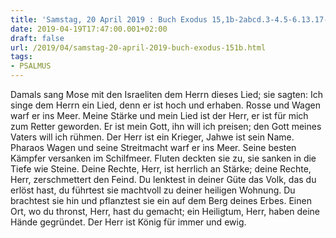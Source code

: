 ```yaml
---
title: 'Samstag, 20 April 2019 : Buch Exodus 15,1b-2abcd.3-4.5-6.13.17-18.'
date: 2019-04-19T17:47:00.001+02:00
draft: false
url: /2019/04/samstag-20-april-2019-buch-exodus-151b.html
tags: 
- PSALMUS
---
```


Damals sang Mose mit den Israeliten dem Herrn dieses Lied; sie sagten: Ich singe dem Herrn ein Lied, denn er ist hoch und erhaben. Rosse und Wagen warf er ins Meer. Meine Stärke und mein Lied ist der Herr, er ist für mich zum Retter geworden. Er ist mein Gott, ihn will ich preisen; den Gott meines Vaters will ich rühmen. Der Herr ist ein Krieger, Jahwe ist sein Name. Pharaos Wagen und seine Streitmacht warf er ins Meer. Seine besten Kämpfer versanken im Schilfmeer. Fluten deckten sie zu, sie sanken in die Tiefe wie Steine. Deine Rechte, Herr, ist herrlich an Stärke; deine Rechte, Herr, zerschmettert den Feind. Du lenktest in deiner Güte das Volk, das du erlöst hast, du führtest sie machtvoll zu deiner heiligen Wohnung. Du brachtest sie hin und pflanztest sie ein auf dem Berg deines Erbes. Einen Ort, wo du thronst, Herr, hast du gemacht; ein Heiligtum, Herr, haben deine Hände gegründet. Der Herr ist König für immer und ewig.